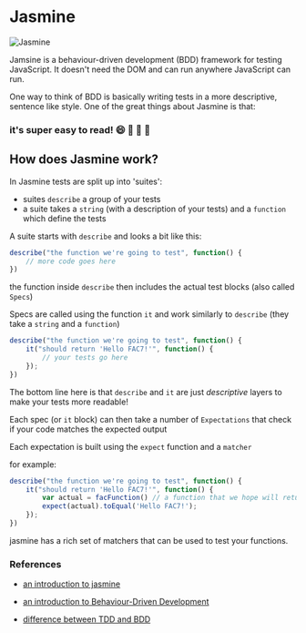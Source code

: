 # Jasmine

![Jasmine](https://upload.wikimedia.org/wikipedia/en/2/22/Logo_jasmine.svg)

Jamsine is a behaviour-driven development (BDD) framework for testing JavaScript. It doesn't need the DOM and can run anywhere JavaScript can run.

One way to think of BDD is basically writing tests in a more descriptive, sentence like style. One of the great things about Jasmine is that:

### it's super easy to read! :smile: :confetti_ball: :tada: :book:

## How does Jasmine work?

In Jasmine tests are split up into 'suites':

+ suites `describe` a group of your tests
+ a suite takes a `string` (with a description of your tests) and a `function` which define the tests

A suite starts with `describe` and looks a bit like this:

```javascript
describe("the function we're going to test", function() {
    // more code goes here
})
```

the function inside `describe` then includes the actual test blocks (also called `Specs`)

Specs are called using the function `it` and work similarly to `describe` (they take a `string` and a `function`)

```javascript
describe("the function we're going to test", function() {
    it("should return 'Hello FAC7!'", function() {
        // your tests go here
    });
})
```

The bottom line here is that `describe` and `it` are just *descriptive* layers to make your tests more readable!

Each spec (or `it` block) can then take a number of `Expectations` that check if your code matches the expected output

Each expectation is built using the `expect` function and a `matcher`

for example:

```javascript
describe("the function we're going to test", function() {
    it("should return 'Hello FAC7!'", function() {
        var actual = facFunction() // a function that we hope will return 'Hello FAC7!'
        expect(actual).toEqual('Hello FAC7!');
    });
})
```

jasmine has a rich set of matchers that can be used to test your functions.


### References

+ [an introduction to jasmine](http://jasmine.github.io/2.4/introduction.html)

+ [an introduction to Behaviour-Driven Development](http://dannorth.net/introducing-bdd/)

+ [difference between TDD and BDD](http://joshldavis.com/2013/05/27/difference-between-tdd-and-bdd/)
